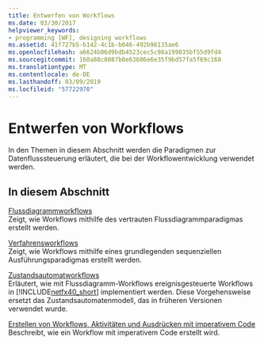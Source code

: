 ```yaml
---
title: Entwerfen von Workflows
ms.date: 03/30/2017
helpviewer_keywords:
- programming [WF], designing workflows
ms.assetid: 41f727b5-b142-4c1b-b046-492b96135ae6
ms.openlocfilehash: a6624b06d9bdb4523cec5c98a199835bf55d9fd4
ms.sourcegitcommit: 160a88c8087b0e63606e6e35f9bd57fa5f69c168
ms.translationtype: MT
ms.contentlocale: de-DE
ms.lasthandoff: 03/09/2019
ms.locfileid: "57722970"
---
```

# <a name="designing-workflows"></a>Entwerfen von Workflows
In den Themen in diesem Abschnitt werden die Paradigmen zur Datenflusssteuerung erläutert, die bei der Workflowentwicklung verwendet werden.  
  
## <a name="in-this-section"></a>In diesem Abschnitt  
 [Flussdiagrammworkflows](flowchart-workflows.md)  
 Zeigt, wie Workflows mithilfe des vertrauten Flussdiagrammparadigmas erstellt werden.  
  
 [Verfahrensworkflows](procedural-workflows.md)  
 Zeigt, wie Workflows mithilfe eines grundlegenden sequenziellen Ausführungsparadigmas erstellt werden.  
  
 [Zustandsautomatworkflows](state-machine-workflows.md)  
 Erläutert, wie mit Flussdiagramm-Workflows ereignisgesteuerte Workflows in [!INCLUDE[netfx40_short](../../../includes/netfx40-short-md.md)] implementiert werden. Diese Vorgehensweise ersetzt das Zustandsautomatenmodell, das in früheren Versionen verwendet wurde.  
  
 [Erstellen von Workflows, Aktivitäten und Ausdrücken mit imperativem Code](authoring-workflows-activities-and-expressions-using-imperative-code.md)  
 Beschreibt, wie ein Workflow mit imperativem Code erstellt wird.
